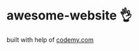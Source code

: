 # awesome-website :ok_hand:                                                                                                                                                                      
built with help of <a href="http://johnelder.com/">codemy.com</a>
